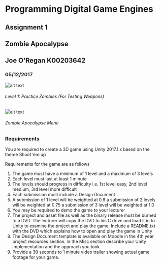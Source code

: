 ﻿# Programming Digital Game Engines
## Assignment 1

## Zombie Apocalypse

## Joe O'Regan K00203642

### 05/12/2017

![alt text](https://raw.githubusercontent.com/joeaoregan/Yr4_Digital_Game_Engines_CA/master/Screenshots/GamePlay1.png "Level 1: Practice Zombies")
###### Level 1: Practice Zombies (For Testing Weapons)

![alt text](https://raw.githubusercontent.com/joeaoregan/Yr4_Digital_Game_Engines_CA/master/Screenshots/ReportReady.png "Game Menu")

###### Zombie Apocalypse Menu


### Requirements

You are required to create a 3D game using Unity 2017.1.x based on the theme Shoot ‘em up

Requirements for the game are as follows

1.	The game must have a minimum of 1 level and a maximum of 3 levels
2.	Each level must last at least 1 minute
3.	The levels should progress in difficulty i.e. 1st level easy, 2nd level medium, 3rd level more difficult
4.	Each submission must include a Design Document
5.	A submission of 1 level will be weighted at 0.6 a submission of 2 levels will be weighted at 0.75 a submission of 3 level will be weighted at 1.0
6.	You may be required to demo the game to your lecturer
7.	The project and asset file as well as the binary release must be burned to a DVD. The lecturer will copy the DVD to his C drive and load it in to Unity to examine the project and play the game. Include a README.txt with the DVD which explains how to open and play the game in Unity
8.	The Design Document template is available on Moodle in the 4th year project resources section. In the Misc section describe your Unity implementation and the approach you took.
9.	Provide a 30 seconds to 1 minute video trailer showing actual game footage for your game.


